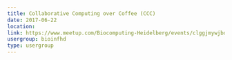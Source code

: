 ```yaml
---
title: Collaborative Computing over Coffee (CCC)
date: 2017-06-22
location: 
link: https://www.meetup.com/Biocomputing-Heidelberg/events/clggjmywjbdc/
usergroup: bioinfhd
type: usergroup
---
```

